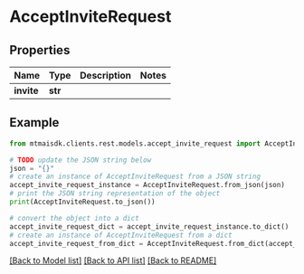 # AcceptInviteRequest


## Properties

Name | Type | Description | Notes
------------ | ------------- | ------------- | -------------
**invite** | **str** |  | 

## Example

```python
from mtmaisdk.clients.rest.models.accept_invite_request import AcceptInviteRequest

# TODO update the JSON string below
json = "{}"
# create an instance of AcceptInviteRequest from a JSON string
accept_invite_request_instance = AcceptInviteRequest.from_json(json)
# print the JSON string representation of the object
print(AcceptInviteRequest.to_json())

# convert the object into a dict
accept_invite_request_dict = accept_invite_request_instance.to_dict()
# create an instance of AcceptInviteRequest from a dict
accept_invite_request_from_dict = AcceptInviteRequest.from_dict(accept_invite_request_dict)
```
[[Back to Model list]](../README.md#documentation-for-models) [[Back to API list]](../README.md#documentation-for-api-endpoints) [[Back to README]](../README.md)



